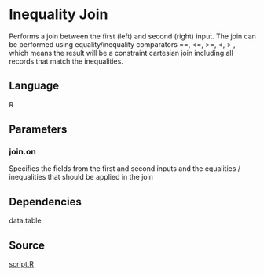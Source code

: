 # Inequality Join

Performs a join between the first (left) and second (right) input. The join can be performed using equality/inequality comparators ==, <=, >=, <, > , which means the result will be a constraint cartesian join including
all records that match the inequalities.

## Language
R


## Parameters
### join.on
Specifies the fields from the first and second inputs and the equalities / inequalities that should be applied in the join

## Dependencies
data.table

## Source
[script.R](https://github.com/visokio/omniscope-custom-blocks/blob/master/Preparation/Join/Inequality%20Join/R/script.R)
